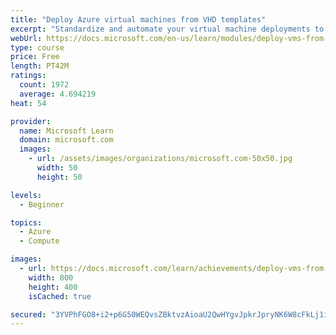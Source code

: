 ```yaml
---
title: "Deploy Azure virtual machines from VHD templates"
excerpt: "Standardize and automate your virtual machine deployments to minimize manual configuration, variance, and error."
webUrl: https://docs.microsoft.com/en-us/learn/modules/deploy-vms-from-vhd-templates/
type: course
price: Free
length: PT42M
ratings:
  count: 1972
  average: 4.694219
heat: 54

provider:
  name: Microsoft Learn
  domain: microsoft.com
  images:
    - url: /assets/images/organizations/microsoft.com-50x50.jpg
      width: 50
      height: 50

levels:
  - Beginner

topics:
  - Azure
  - Compute

images:
  - url: https://docs.microsoft.com/learn/achievements/deploy-vms-from-vhd-templates-social.png
    width: 800
    height: 400
    isCached: true

secured: "3YVPhFGO8+i2+p6G50WEQvsZBktvzAioaU2QwHYgvJpkrJpryNK6W8cFkLj1ixVTYDf19NRG0o7oCdAPlVPzdaIbJCeDObRU5yj7dCrQtOHo4x9VX2Hvq0DX5BHCbzChJFaLq9yKiXAaf8IAgQ/JW2zF8tBFixiXtsgx0gpq4WFOvv72C32uQxXb9T5X6+o360W49frh901U9h+vjP2HlFPMBxKefx5g//ffofPNJW88I062EYlb9TBS88afjEMn2Y7pzSXJOCnLuy/J1J2DmcVjX+XUwjeR7Olay+Lm5tqlPFuTYLwdW6vli/OZRo8pcvusPdVVUfXjf6EXNHLuxpuGJJVAOnmygvyBGiNmQ+cLGy0BTxH5u6/rE9KyhaqLFhtljk6peTTbRZSOX8QLe1iBaKgKaErXqo6iYJHIp3g=;N3RcZAna0EPrcOiGvy607A=="
---
```


